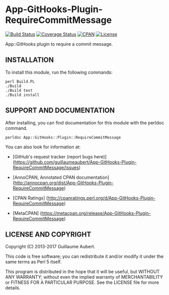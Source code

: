 App-GitHooks-Plugin-RequireCommitMessage
========================================

[![Build Status](https://travis-ci.org/guillaumeaubert/App-GitHooks-Plugin-RequireCommitMessage.svg?branch=master)](https://travis-ci.org/guillaumeaubert/App-GitHooks-Plugin-RequireCommitMessage)
[![Coverage Status](https://coveralls.io/repos/guillaumeaubert/App-GitHooks-Plugin-RequireCommitMessage/badge.svg?branch=master)](https://coveralls.io/r/guillaumeaubert/App-GitHooks-Plugin-RequireCommitMessage?branch=master)
[![CPAN](https://img.shields.io/cpan/v/App-GitHooks-Plugin-RequireCommitMessage.svg)](https://metacpan.org/release/App-GitHooks-Plugin-RequireCommitMessage)
[![License](https://img.shields.io/badge/license-Perl%205-blue.svg)](http://dev.perl.org/licenses/)

App::GitHooks plugin to require a commit message.


INSTALLATION
------------

To install this module, run the following commands:

	perl Build.PL
	./Build
	./Build test
	./Build install


SUPPORT AND DOCUMENTATION
-------------------------

After installing, you can find documentation for this module with the
perldoc command.

	perldoc App::GitHooks::Plugin::RequireCommitMessage


You can also look for information at:

 * [GitHub's request tracker (report bugs here)]
   (https://github.com/guillaumeaubert/App-GitHooks-Plugin-RequireCommitMessage/issues)

 * [AnnoCPAN, Annotated CPAN documentation]
   (http://annocpan.org/dist/App-GitHooks-Plugin-RequireCommitMessage)

 * [CPAN Ratings]
   (http://cpanratings.perl.org/d/App-GitHooks-Plugin-RequireCommitMessage)

 * [MetaCPAN]
   (https://metacpan.org/release/App-GitHooks-Plugin-RequireCommitMessage)


LICENSE AND COPYRIGHT
---------------------

Copyright (C) 2013-2017 Guillaume Aubert.

This code is free software; you can redistribute it and/or modify it under the
same terms as Perl 5 itself.

This program is distributed in the hope that it will be useful, but WITHOUT ANY
WARRANTY; without even the implied warranty of MERCHANTABILITY or FITNESS FOR A
PARTICULAR PURPOSE. See the LICENSE file for more details.

